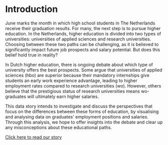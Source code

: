 # Introduction
June marks the month in which high school students in The Netherlands receive their graduation results. For many, the next step is to pursue higher education. In the Netherlands, higher education is divided into two types of universities: universities of applied sciences and research universities.  Choosing between these two paths can be challenging, as it is believed to significantly impact future job prospects and salary potential. But does this belief hold true in reality?


In Dutch higher education, there is ongoing debate about which type of university offers the best prospects. Some argue that universities of applied sciences (hbo) are superior because their mandatory internships give students an early work experience advantage, leading to higher employment rates compared to research universities (wo). However, others believe that the prestigious status of research universities means wo-graduates will ultimately earn higher salaries.


This data story intends to investigate and discuss the perspectives that focus on the differences between these forms of education, by visualising and analysing data on graduates' employment positions and salaries. Through this analysis, we hope to offer insights into the debate and clear up any misconceptions about these educational paths. 


[Click here to read our story](https://julianemone.github.io/IV_KI1/docs/story.html)